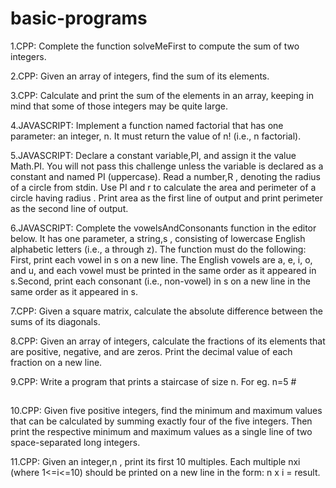 # basic-programs
1.CPP: Complete the function solveMeFirst to compute the sum of two integers.

2.CPP: Given an array of integers, find the sum of its elements.

3.CPP: Calculate and print the sum of the elements in an array, keeping in mind that some of those integers may be quite large.

4.JAVASCRIPT: Implement a function named factorial that has one parameter: an integer, n. It must return the value of n! (i.e., n factorial).

5.JAVASCRIPT: Declare a constant variable,PI, and assign it the value Math.PI. You will not pass this challenge unless the variable is declared as a constant and named PI (uppercase).
Read a number,R , denoting the radius of a circle from stdin.
Use PI and r to calculate the area and perimeter of a circle having radius .
Print area as the first line of output and print perimeter as the second line of output.

6.JAVASCRIPT: Complete the vowelsAndConsonants function in the editor below. It has one parameter, a string,s , consisting of lowercase English alphabetic letters (i.e., a through z). The function must do the following:
First, print each vowel in s on a new line. The English vowels are a, e, i, o, and u, and each vowel must be printed in the same order as it appeared in s.Second, print each consonant (i.e., non-vowel) in s on a new line in the same order as it appeared in s.

7.CPP: Given a square matrix, calculate the absolute difference between the sums of its diagonals.

8.CPP: Given an array of integers, calculate the fractions of its elements that are positive, negative, and are zeros. Print the decimal value of each fraction on a new line.

9.CPP: Write a program that prints a staircase of size n.
For eg. n=5
    #
   ##
  ###
 #### 
#####

10.CPP: Given five positive integers, find the minimum and maximum values that can be calculated by summing exactly four of the five integers. Then print the respective minimum and maximum values as a single line of two space-separated long integers.

11.CPP: Given an integer,n , print its first 10 multiples. Each multiple nxi (where 1<=i<=10) should be printed on a new line in the form: n x i = result.
